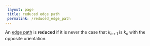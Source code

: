 ```yaml
---
 layout: page
 title: reduced edge path
 permalink: /reduced_edge_path
---
```

An [edge path](https://defsmath.github.io/DefsMath/edge_path) is **reduced** if it is never the case that $k_{n+1}$ is $k_n$ with the opposite orientation.

